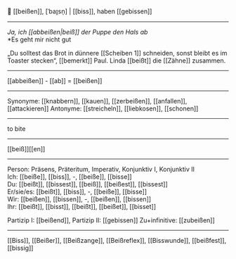 🐺 [[beißen]], [ˈbaɪ̯sn̩] | [[biss]], haben [[gebissen]]

---
*Ja, ich [[abbeißen|beiß]] der Puppe den Hals ab*  
*Es geht mir nicht gut

„Du solltest das Brot in dünnere [[Scheiben 1]] schneiden, sonst bleibt es im Toaster stecken“, [[bemerkt]] Paul. Linda [[beißt]] die [[Zähne]] zusammen. 


---
[[abbeißen]] - [[ab]] = [[beißen]]

---
Synonyme: [[knabbern]], [[kauen]], [[zerbeißen]], [[anfallen]], [[attackieren]]
Antonyme: [[streicheln]], [[liebkosen]], [[schonen]]

---
to bite

---
[[beiß]][[en]]
   

---

Person: Präsens, Präteritum, Imperativ, Konjunktiv I, Konjunktiv II  
Ich: [[beißе]], [[biss]], -, [[beißе]], [[bisse]]  
Du: [[beißt]], [[bissest]], [[beiß]], [[beißest]], [[bissest]]  
Er/sie/es: [[beißt]], [[biss]], -, [[beißе]], [[bisse]]  
Wir: [[beißen]], [[bissen]], -, [[beißen]], [[bissen]]  
Ihr: [[beißt]], [[bisst]], [[beißt]], [[beißet]], [[bisset]]  

Partizip I: [[beißend]], 
Partizip II: [[gebissen]]
Zu+infinitive: [[zubeißen]]

---
[[Biss]], [[Beißer]], [[Beißzange]], [[Beißreflex]], [[Bisswunde]], [[beißfest]], [[bissig]]